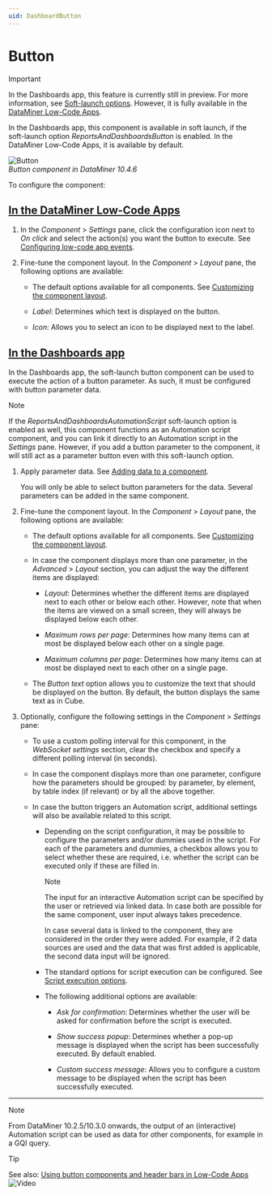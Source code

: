 ```yaml
---
uid: DashboardButton
---
```


# Button

> [!IMPORTANT]
> In the Dashboards app, this feature is currently still in preview. For more information, see [Soft-launch options](xref:SoftLaunchOptions). However, it is fully available in the [DataMiner Low-Code Apps](xref:Application_framework).

In the Dashboards app, this component is available in soft launch, if the soft-launch option *ReportsAndDashboardsButton* is enabled. In the DataMiner Low-Code Apps, it is available by default.

![Button](~/dataminer/images/Button.png)<br>*Button component in DataMiner 10.4.6*

To configure the component:

## [In the DataMiner Low-Code Apps](#tab/tabid-1)

1. In the *Component* > *Settings* pane, click the configuration icon next to *On click* and select the action(s) you want the button to execute. See [Configuring low-code app events](xref:LowCodeApps_event_config).

1. Fine-tune the component layout. In the *Component* > *Layout* pane, the following options are available:

   - The default options available for all components. See [Customizing the component layout](xref:Customize_Component_Layout).

   - *Label*: Determines which text is displayed on the button.

   - *Icon*: Allows you to select an icon to be displayed next to the label.

## [In the Dashboards app](#tab/tabid-2)

In the Dashboards app, the soft-launch button component can be used to execute the action of a button parameter. As such, it must be configured with button parameter data.

> [!NOTE]
> If the *ReportsAndDashboardsAutomationScript* soft-launch option is enabled as well, this component functions as an Automation script component, and you can link it directly to an Automation script in the *Settings* pane. However, if you add a button parameter to the component, it will still act as a parameter button even with this soft-launch option.

1. Apply parameter data. See [Adding data to a component](xref:Adding_data_to_component).

   You will only be able to select button parameters for the data. Several parameters can be added in the same component.

1. Fine-tune the component layout. In the *Component* > *Layout* pane, the following options are available:

   - The default options available for all components. See [Customizing the component layout](xref:Customize_Component_Layout).

   - In case the component displays more than one parameter, in the *Advanced* > *Layout* section, you can adjust the way the different items are displayed:

     - *Layout*: Determines whether the different items are displayed next to each other or below each other. However, note that when the items are viewed on a small screen, they will always be displayed below each other.

     - *Maximum rows per page*: Determines how many items can at most be displayed below each other on a single page.

     - *Maximum columns per page*: Determines how many items can at most be displayed next to each other on a single page.

   - The *Button text* option allows you to customize the text that should be displayed on the button. By default, the button displays the same text as in Cube.

1. Optionally, configure the following settings in the *Component* > *Settings* pane:

   - To use a custom polling interval for this component, in the *WebSocket settings* section, clear the checkbox and specify a different polling interval (in seconds).

   - In case the component displays more than one parameter, configure how the parameters should be grouped: by parameter, by element, by table index (if relevant) or by all the above together.

   - In case the button triggers an Automation script, additional settings will also be available related to this script.

     - Depending on the script configuration, it may be possible to configure the parameters and/or dummies used in the script. For each of the parameters and dummies, a checkbox allows you to select whether these are required, i.e. whether the script can be executed only if these are filled in.

       > [!NOTE]
       > The input for an interactive Automation script can be specified by the user or retrieved via linked data. In case both are possible for the same component, user input always takes precedence.
       >
       > In case several data is linked to the component, they are considered in the order they were added. For example, if 2 data sources are used and the data that was first added is applicable, the second data input will be ignored.

     - The standard options for script execution can be configured. See [Script execution options](xref:Script_execution_options).

     - The following additional options are available:

       - *Ask for confirmation*: Determines whether the user will be asked for confirmation before the script is executed.

       - *Show success popup*: Determines whether a pop-up message is displayed when the script has been successfully executed. By default enabled.

       - *Custom success message*: Allows you to configure a custom message to be displayed when the script has been successfully executed.

***

> [!NOTE]
> From DataMiner 10.2.5/10.3.0 onwards, the output of an (interactive) Automation script can be used as data for other components, for example in a GQI query.

> [!TIP]
> See also: [Using button components and header bars in Low-Code Apps](https://www.youtube.com/watch?v=7Qhitj3fQB4) ![Video](~/dataminer/images/video_Duo.png)
